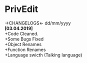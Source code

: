 # PrivEdit
->CHANGELOGS<-
dd/mm/yyyy
<br/>
<b>[03.04.2019]</b><br/>
+Code Cleaned.<br/>
+Some Bugs Fixed<br/>
+Object Renames<br/>
+Function Renames<br/>
+Language swicth (Talking language)<br/>



